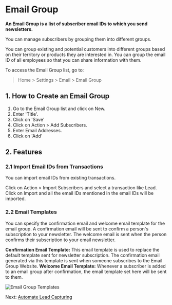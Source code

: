 <!-- add-breadcrumbs -->

# Email Group

**An Email Group is a list of subscriber email IDs to which you send newsletters.**

You can manage subscribers by grouping them into different groups.

You can group existing and potential customers into different groups based on their territory or products they are interested in. You can group the email ID of all employees so that you can share information with them.

To access the Email Group list, go to:
> Home > Settings > Email > Email Group

## 1. How to Create an Email Group

1. Go to the Email Group list and click on New.
1. Enter 'Title'.
1. Click on 'Save'
1. Click on Action > Add Subscribers.
1. Enter Email Addresses.
1. Click on 'Add'

## 2. Features

### 2.1 Import Email IDs from Transactions

You can import email IDs from existing transactions.

Click on Action > Import Subscribers and select a transaction like Lead. Click on Import and all the email IDs mentioned in the email IDs will be imported.

### 2.2 Email Templates

You can specify the confirmation email and welcome email template for the email group. A confirmation email will be sent to confirm a person's subscription to your newsletter. The welcome email is sent when the person confirms their subscription to your email newsletter.

**Confirmation Email Template:** This email template is used to replace the default template sent for newsletter subscription. The confirmation email generated via this template is sent when someone subscribes to the Email Group Website.
**Welcome Email Template:** Whenever a subscriber is added to an email group after confirmation, the email template set here will be sent to them.

<img class="screenshot" alt="Email Group Templates" src="{{docs_base_url}}/v12/assets/img/crm/email-group.png">

Next: [Automate Lead Capturing](/docs/user/manual/en/CRM/articles/automate_lead_capturing)
